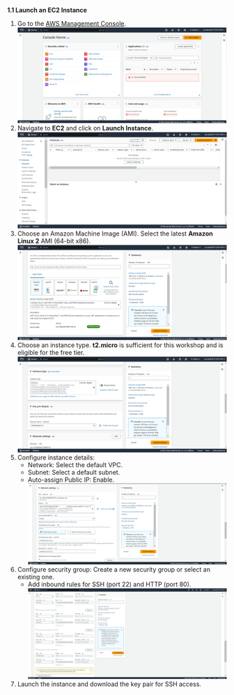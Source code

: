 **1.1 Launch an EC2 Instance**

1. Go to the [AWS Management Console](https://aws.amazon.com/console/).
![alt text](ManagementConsole.png)
2. Navigate to **EC2** and click on **Launch Instance**.
![alt text](EC2Management.png)
3. Choose an Amazon Machine Image (AMI). Select the latest **Amazon Linux 2** AMI (64-bit x86).
![alt text](EC2AMI.png)
4. Choose an instance type. **t2.micro** is sufficient for this workshop and is eligible for the free tier.
![alt text](EC2InstanceType.png)
5. Configure instance details:
   - Network: Select the default VPC.
   - Subnet: Select a default subnet.
   - Auto-assign Public IP: Enable.
![alt text](EC2Networking.png)
6. Configure security group: Create a new security group or select an existing one.
   - Add inbound rules for SSH (port 22) and HTTP (port 80).
![alt text](EC2SG.png)
7. Launch the instance and download the key pair for SSH access.